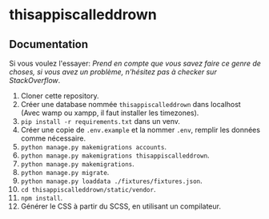 # thisappiscalleddrown

## Documentation

Si vous voulez l'essayer: _Prend en compte que vous savez faire ce genre de choses, si vous avez un problème, n'hésitez pas à checker sur StackOverflow_.

1. Cloner cette repository.
2. Créer une database nommée `thisappiscalleddrown` dans localhost (Avec wamp ou xampp, il faut installer les timezones).
3. `pip install -r requirements.txt` dans un venv.
4. Créer une copie de `.env.example` et la nommer `.env`, remplir les données comme nécessaire.
5. `python manage.py makemigrations accounts`.
6. `python manage.py makemigrations thisappiscalleddrown`.
7. `python manage.py makemigrations`.
8. `python manage.py migrate`.
9. `python manage.py loaddata ./fixtures/fixtures.json`.
10. `cd thisappiscalleddrown/static/vendor`.
11. `npm install`.
12. Générer le CSS à partir du SCSS, en utilisant un compilateur.
